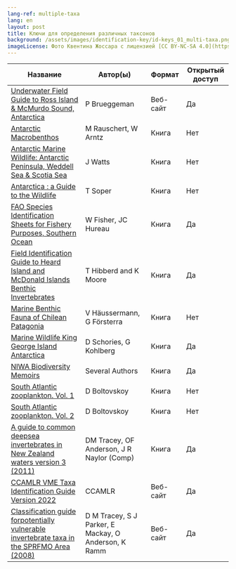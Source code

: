 ```yaml
---
lang-ref: multiple-taxa
lang: en
layout: post
title: Ключи для определения различных таксонов
background: /assets/images/identification-key/id-keys_01_multi-taxa.png
imageLicense: Фото Квентина Жоссара с лицензией [CC BY-NC-SA 4.0](https://creativecommons.org/licenses/by-nc-sa/4.0/).
---
```


Название | Автор(ы) | Формат | Открытый доступ |
-- | -- | -- | -- |
[Underwater Field Guide to Ross Island & McMurdo Sound, Antarctica](https://www.peterbrueggeman.com/nsf/fguide/) | P Brueggeman | Веб-сайт | Да |  
[Antarctic Macrobenthos](https://www.worldcat.org/title/antarctic-macrobenthos-a-field-guide-of-the-invertebrates-living-at-the-antarctic-seafloor/oclc/958368863) | M Rauschert, W Arntz | Книга | Нет |  
[Antarctic Marine Wildlife: Antarctic Peninsula, Weddell Sea & Scotia Sea](https://www.amazon.com/Antarctic-Marine-Wildlife-Peninsula-Weddell/dp/B092CBMKJ4) | J Watts | Книга | Нет |  
[Antarctica : a Guide to the Wildlife](https://www.worldcat.org/title/antarctica-a-guide-to-the-wildlife/oclc/1060596883&referer=brief_results) | T Soper | Книга | Нет |  
[FAO Species Identification Sheets for Fishery Purposes, Southern Ocean](https://www.peterbrueggeman.com/nsf/fguide/FAO-SouthernOcean.pdf) | W Fisher, JC Hureau | Книга | Да | 
[Field Identification Guide to Heard Island and McDonald Islands Benthic Invertebrates](https://www.ccamlr.org/en/document/publications/field-identification-guide-heard-island-and-mcdonald-islands-benthic) | T Hibberd and K Moore | Книга | Да |  
[Marine Benthic Fauna of Chilean Patagonia](https://www.worldcat.org/title/marine-benthic-fauna-of-chilean-patagonia-illustrated-identification-guide/oclc/651005927&referer=brief_results) | V Häussermann, G Försterra | Книга | Нет |  
[Marine Wildlife King George Island Antarctica](https://www.researchgate.net/publication/320556670_Marine_Wildlife_King_George_Island_Antarctica) | D Schories, G Kohlberg | Книга | Да | 
[NIWA Biodiversity Memoirs](https://niwa.co.nz/coasts-and-oceans/niwa-biodiversity-memoirs) | Several Authors | Книга | Да | 
[South Atlantic zooplankton. Vol. 1](https://www.worldcat.org/title/south-atlantic-zooplankton-vol-1/oclc/833623244&referer=brief_results) | D Boltovskoy | Книга | Нет |  
[South Atlantic zooplankton. Vol. 2](https://www.worldcat.org/title/south-atlantic-zooplankton-vol-2/oclc/772498323&referer=brief_results) | D Boltovskoy | Книга | Нет |  
[A guide to common deepsea invertebrates in New Zealand waters version 3 (2011)](https://fs.fish.govt.nz/Doc/23020/AEBR_86.pdf.ashx) | DM Tracey, OF Anderson, J R Naylor (Comp) | Книга | Да | 
[CCAMLR VME Taxa Identification Guide Version 2022](https://www.ccamlr.org/en/system/files/VME-guide.pdf) | CCAMLR | Веб-сайт | Да | 
[Classification guide forpotentially vulnerable invertebrate taxa in the SPRFMO Area (2008)](https://www.sprfmo.int/assets/Meetings/Meetings-before-2013/Scientific-Working-Group/SWG-08-2009/SP-08-SWG-DW-03-SPRFMO-VME-ID-Guide-v2-Nov-2009.pdf) | D M Tracey, S J Parker, E Mackay, O Anderson, K Ramm | Веб-сайт | Да | 
